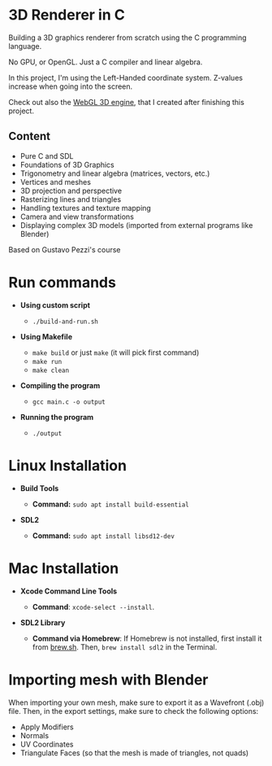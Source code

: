 # 3D Renderer in C

Building a 3D graphics renderer from scratch using the C programming language.

No GPU, or OpenGL. Just a C compiler and linear algebra.

In this project, I'm using the Left-Handed coordinate system. Z-values increase when going into the screen.

Check out also the [WebGL 3D engine](https://github.com/michalzalobny/webgl-viewer), that I created after finishing this project.

## Content

- Pure C and SDL
- Foundations of 3D Graphics
- Trigonometry and linear algebra (matrices, vectors, etc.)
- Vertices and meshes
- 3D projection and perspective
- Rasterizing lines and triangles
- Handling textures and texture mapping
- Camera and view transformations
- Displaying complex 3D models (imported from external programs like Blender)

Based on Gustavo Pezzi's course

# Run commands

- **Using custom script**

  - `./build-and-run.sh`

- **Using Makefile**

  - `make build` or just `make` (it will pick first command)
  - `make run`
  - `make clean`

- **Compiling the program**

  - `gcc main.c -o output`

- **Running the program**
  - `./output`

# Linux Installation

- **Build Tools**

  - **Command:** `sudo apt install build-essential`

- **SDL2**

  - **Command:** `sudo apt install libsd12-dev`

# Mac Installation

- **Xcode Command Line Tools**

  - **Command**: `xcode-select --install`.

- **SDL2 Library**

  - **Command via Homebrew**: If Homebrew is not installed, first install it from [brew.sh](https://brew.sh/). Then, `brew install sdl2` in the Terminal.

# Importing mesh with Blender

When importing your own mesh, make sure to export it as a Wavefront (.obj) file. Then, in the export settings, make sure to check the following options:

- Apply Modifiers
- Normals
- UV Coordinates
- Triangulate Faces (so that the mesh is made of triangles, not quads)
